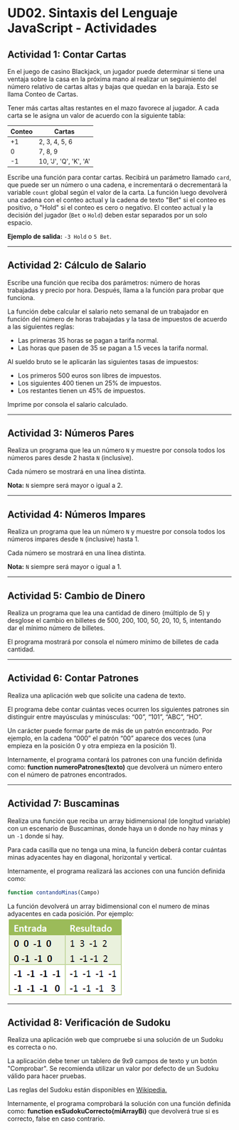 # UD02. Sintaxis del Lenguaje JavaScript - Actividades

## Actividad 1: Contar Cartas

En el juego de casino Blackjack, un jugador puede determinar si tiene una ventaja sobre la casa en la próxima mano al realizar un seguimiento del número relativo de cartas altas y bajas que quedan en la baraja. Esto se llama Conteo de Cartas.

Tener más cartas altas restantes en el mazo favorece al jugador. A cada carta se le asigna un valor de acuerdo con la siguiente tabla:

| Conteo | Cartas                  |
|--------|-------------------------|
| +1     | 2, 3, 4, 5, 6           |
| 0      | 7, 8, 9                 |
| -1     | 10, 'J', 'Q', 'K', 'A'  |

Escribe una función para contar cartas. Recibirá un parámetro llamado `card`, que puede ser un número o una cadena, e incrementará o decrementará la variable `count` global según el valor de la carta. La función luego devolverá una cadena con el conteo actual y la cadena de texto "Bet" si el conteo es positivo, o "Hold" si el conteo es cero o negativo. El conteo actual y la decisión del jugador (`Bet` o `Hold`) deben estar separados por un solo espacio.

**Ejemplo de salida:** `-3 Hold` o `5 Bet`.

---

## Actividad 2: Cálculo de Salario

Escribe una función que reciba dos parámetros: número de horas trabajadas y precio por hora. Después, llama a la función para probar que funciona.

La función debe calcular el salario neto semanal de un trabajador en función del número de horas trabajadas y la tasa de impuestos de acuerdo a las siguientes reglas:

- Las primeras 35 horas se pagan a tarifa normal.
- Las horas que pasen de 35 se pagan a 1.5 veces la tarifa normal.

Al sueldo bruto se le aplicarán las siguientes tasas de impuestos:

- Los primeros 500 euros son libres de impuestos.
- Los siguientes 400 tienen un 25% de impuestos.
- Los restantes tienen un 45% de impuestos.

Imprime por consola el salario calculado.

---

## Actividad 3: Números Pares

Realiza un programa que lea un número `N` y muestre por consola todos los números pares desde 2 hasta `N` (inclusive).

Cada número se mostrará en una línea distinta.

**Nota:** `N` siempre será mayor o igual a 2.

---

## Actividad 4: Números Impares

Realiza un programa que lea un número `N` y muestre por consola todos los números impares desde `N` (inclusive) hasta 1.

Cada número se mostrará en una línea distinta.

**Nota:** `N` siempre será mayor o igual a 1.

---

## Actividad 5: Cambio de Dinero

Realiza un programa que lea una cantidad de dinero (múltiplo de 5) y desglose el cambio en billetes de 500, 200, 100, 50, 20, 10, 5, intentando dar el mínimo número de billetes.

El programa mostrará por consola el número mínimo de billetes de cada cantidad.

---

## Actividad 6: Contar Patrones
Realiza una aplicación web que solicite una cadena de texto.

El programa debe contar cuántas veces ocurren los siguientes patrones sin distinguir entre mayúsculas y minúsculas: “00”, “101”, “ABC”, “HO”.

Un carácter puede formar parte de más de un patrón encontrado. Por ejemplo, en la cadena “000” el patrón “00” aparece dos veces (una empieza en la posición 0 y otra empieza en la posición 1).

Internamente, el programa contará los patrones con una función definida como:
**function numeroPatrones(texto)** que devolverá un número entero con el número de patrones encontrados.

---

## Actividad 7: Buscaminas

Realiza una función que reciba un array bidimensional (de longitud variable) con un escenario de Buscaminas, donde haya un `0` donde no hay minas y un `-1` donde sí hay.

Para cada casilla que no tenga una mina, la función deberá contar cuántas minas adyacentes hay en diagonal, horizontal y vertical. 

Internamente, el programa realizará las acciones con una función definida como:

```javascript
function contandoMinas(Campo)
```
La función devolverá un array bidimensional con el numero de minas adyacentes en cada posición.
Por ejemplo:
<img src="./tabla.png" alt="Tabla de minas">

---

## Actividad 8: Verificación de Sudoku
Realiza una aplicación web que compruebe si una solución de un Sudoku es correcta o no.

La aplicación debe tener un tablero de 9x9 campos de texto y un botón "Comprobar". Se recomienda utilizar un valor por defecto de un Sudoku válido para hacer pruebas.

Las reglas del Sudoku están disponibles en [Wikipedia.](https://es.wikipedia.org/wiki/Sudoku)

Internamente, el programa comprobará la solución con una función definida como:
**function esSudokuCorrecto(miArrayBi)** que devolverá true si es correcto, false en caso contrario.
